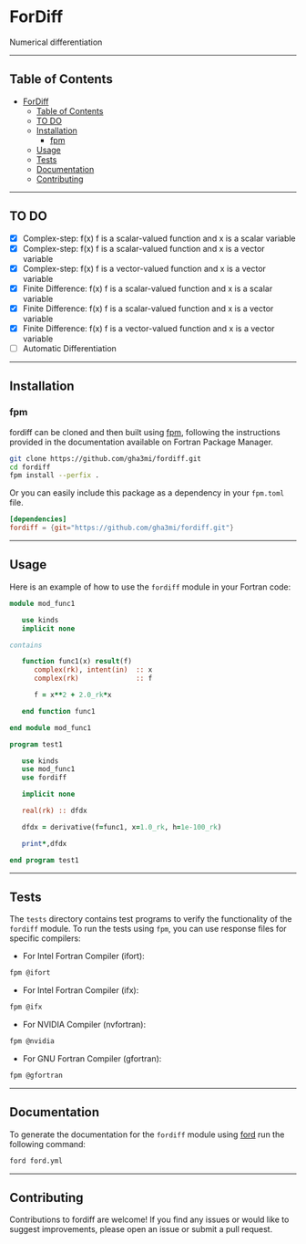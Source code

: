 # ForDiff
Numerical differentiation

-----


## Table of Contents

- [ForDiff](#fordiff)
  - [Table of Contents](#table-of-contents)
  - [TO DO](#to-do)
  - [Installation](#installation)
    - [fpm](#fpm)
  - [Usage](#usage)
  - [Tests](#tests)
  - [Documentation](#documentation)
  - [Contributing](#contributing)
-----

## TO DO
- [x] Complex-step: f(x) f is a scalar-valued function and x is a scalar variable
- [x] Complex-step: f(x) f is a scalar-valued function and x is a vector variable
- [x] Complex-step: f(x) f is a vector-valued function and x is a vector variable
- [x] Finite Difference: f(x) f is a scalar-valued function and x is a scalar variable
- [x] Finite Difference: f(x) f is a scalar-valued function and x is a vector variable
- [x] Finite Difference: f(x) f is a vector-valued function and x is a vector variable
- [ ] Automatic Differentiation
-----
## Installation

### fpm
fordiff can be cloned and then built using [fpm](https://github.com/fortran-lang/fpm), following the instructions provided in the documentation available on Fortran Package Manager.

```bash
git clone https://github.com/gha3mi/fordiff.git
cd fordiff
fpm install --perfix .
```

Or you can easily include this package as a dependency in your `fpm.toml` file.

```toml
[dependencies]
fordiff = {git="https://github.com/gha3mi/fordiff.git"}
```

-----

## Usage
Here is an example of how to use the `fordiff` module in your Fortran code:
```fortran
module mod_func1

   use kinds
   implicit none

contains

   function func1(x) result(f)
      complex(rk), intent(in)  :: x
      complex(rk)              :: f

      f = x**2 + 2.0_rk*x

   end function func1

end module mod_func1

program test1

   use kinds
   use mod_func1
   use fordiff

   implicit none

   real(rk) :: dfdx

   dfdx = derivative(f=func1, x=1.0_rk, h=1e-100_rk)

   print*,dfdx

end program test1
```
-----

## Tests

The `tests` directory contains test programs to verify the functionality of the `fordiff` module. To run the tests using `fpm`, you can use response files for specific compilers:

- For Intel Fortran Compiler (ifort):
```bash
fpm @ifort
```

- For Intel Fortran Compiler (ifx):
```bash
fpm @ifx
```

- For NVIDIA Compiler (nvfortran):
```bash
fpm @nvidia
```

- For GNU Fortran Compiler (gfortran):
```bash
fpm @gfortran
```

-----

## Documentation
To generate the documentation for the `fordiff` module using [ford](https://github.com/Fortran-FOSS-Programmers/ford) run the following command:
```bash
ford ford.yml
```

-----

## Contributing

Contributions to fordiff are welcome! If you find any issues or would like to suggest improvements, please open an issue or submit a pull request.